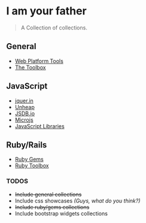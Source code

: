 # I am your father

> A Collection of collections. 

## General
* [Web Platform Tools](http://webplatformtools.org/)
* [The Toolbox](http://thetoolbox.cc/)

## JavaScript
* [jquer.in](http://jquer.in/)
* [Unheap](http://www.unheap.com/)
* [JSDB.io](http://www.jsdb.io/)
* [Microjs](http://microjs.com/#)
* [JavaScript Libraries](http://javascriptlibraries.com/)


## Ruby/Rails
* [Ruby Gems](http://rubygems.org/gems)
* [Ruby Toolbox](https://www.ruby-toolbox.com/)

### TODOS
* ~~Include general collections~~
* Include css showcases *(Guys, what do you think?)*
* ~~Include ruby/gems collections~~
* Include bootstrap widgets collections

